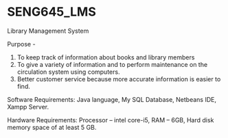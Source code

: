 # SENG645_LMS
Library Management System

Purpose - 

1) To keep track of information about books and library members
2) To give a variety of information and to perform maintenance on the circulation system using computers.
3) Better customer service because more accurate information is easier to find.

Software Requirements:
Java language,
My SQL Database,
Netbeans IDE,
Xampp Server.

Hardware Requirements:
Processor – intel core-i5, 
RAM – 6GB,
Hard disk memory space of at least 5 GB.


